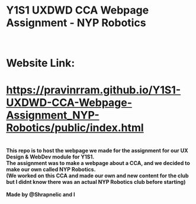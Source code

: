 # Y1S1 UXDWD CCA Webpage Assignment - NYP Robotics<br>
<br><strong>
# Website Link:<br>
# <a href="https://pravinrram.github.io/Y1S1-UXDWD-CCA-Webpage-Assignment_NYP-Robotics/public/index.html">https://pravinrram.github.io/Y1S1-UXDWD-CCA-Webpage-Assignment_NYP-Robotics/public/index.html</a><br>
<br>
This repo is to host the webpage we made for the assignment for our UX Design &amp; WebDev module for Y1S1.<br>
The assignment was to make a webpage about a CCA, and we decided to make our own called NYP Robotics.<br>
(We worked on this CCA and made our own and new content for the club but I didnt know there was an actual NYP Robotics club before starting)<br>
<br>
Made by @Shrapnelic and I<br>
<br>

